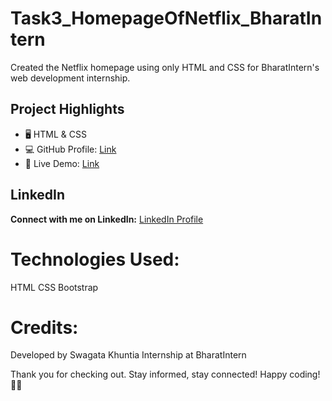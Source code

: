 # Task3_HomepageOfNetflix_BharatIntern
Created the Netflix homepage using only HTML and CSS for BharatIntern's web development internship.

## Project Highlights
- 🖥️ HTML & CSS
- 💻 GitHub Profile: [Link](https://github.com/Swagata-Khuntia)
- 🚀 Live Demo: [Link](https://Swagata-Khuntia.github.io/Task3_HomepageOfNetflix_BharatIntern)

## LinkedIn
**Connect with me on LinkedIn:** [LinkedIn Profile]([https://www.linkedin.com/in/sanket-santoki/](https://www.linkedin.com/in/swagata-khuntia-664639224/))

# Technologies Used:
HTML
CSS
Bootstrap

# Credits:
Developed by Swagata Khuntia
Internship at BharatIntern

Thank you for checking out. Stay informed, stay connected!
Happy coding! 🚀✨

